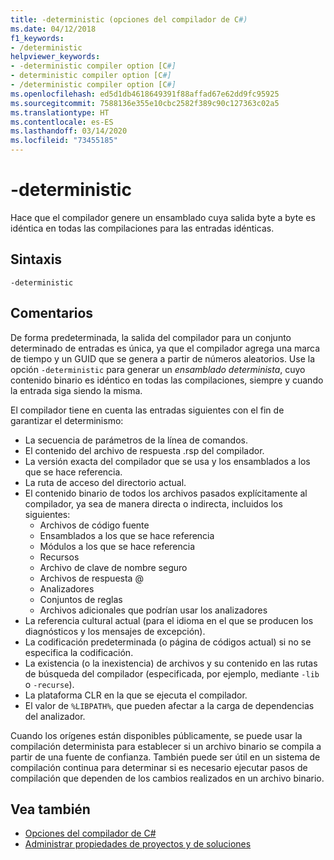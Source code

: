 ```yaml
---
title: -deterministic (opciones del compilador de C#)
ms.date: 04/12/2018
f1_keywords:
- /deterministic
helpviewer_keywords:
- -deterministic compiler option [C#]
- deterministic compiler option [C#]
- /deterministic compiler option [C#]
ms.openlocfilehash: ed5d1db4618649391f88affad67e62dd9fc95925
ms.sourcegitcommit: 7588136e355e10cbc2582f389c90c127363c02a5
ms.translationtype: HT
ms.contentlocale: es-ES
ms.lasthandoff: 03/14/2020
ms.locfileid: "73455185"
---
```

# <a name="-deterministic"></a>-deterministic

Hace que el compilador genere un ensamblado cuya salida byte a byte es idéntica en todas las compilaciones para las entradas idénticas.

## <a name="syntax"></a>Sintaxis

```console
-deterministic
```

## <a name="remarks"></a>Comentarios

De forma predeterminada, la salida del compilador para un conjunto determinado de entradas es única, ya que el compilador agrega una marca de tiempo y un GUID que se genera a partir de números aleatorios. Use la opción `-deterministic` para generar un *ensamblado determinista*, cuyo contenido binario es idéntico en todas las compilaciones, siempre y cuando la entrada siga siendo la misma.

El compilador tiene en cuenta las entradas siguientes con el fin de garantizar el determinismo:

- La secuencia de parámetros de la línea de comandos.
- El contenido del archivo de respuesta .rsp del compilador.
- La versión exacta del compilador que se usa y los ensamblados a los que se hace referencia.
- La ruta de acceso del directorio actual.
- El contenido binario de todos los archivos pasados explícitamente al compilador, ya sea de manera directa o indirecta, incluidos los siguientes:
  - Archivos de código fuente
  - Ensamblados a los que se hace referencia
  - Módulos a los que se hace referencia
  - Recursos
  - Archivo de clave de nombre seguro
  - Archivos de respuesta @
  - Analizadores
  - Conjuntos de reglas
  - Archivos adicionales que podrían usar los analizadores
- La referencia cultural actual (para el idioma en el que se producen los diagnósticos y los mensajes de excepción).
- La codificación predeterminada (o página de códigos actual) si no se especifica la codificación.
- La existencia (o la inexistencia) de archivos y su contenido en las rutas de búsqueda del compilador (especificada, por ejemplo, mediante `-lib` o `-recurse`).
- La plataforma CLR en la que se ejecuta el compilador.
- El valor de `%LIBPATH%`, que pueden afectar a la carga de dependencias del analizador.

Cuando los orígenes están disponibles públicamente, se puede usar la compilación determinista para establecer si un archivo binario se compila a partir de una fuente de confianza. También puede ser útil en un sistema de compilación continua para determinar si es necesario ejecutar pasos de compilación que dependen de los cambios realizados en un archivo binario.

## <a name="see-also"></a>Vea también

- [Opciones del compilador de C#](./index.md)
- [Administrar propiedades de proyectos y de soluciones](/visualstudio/ide/managing-project-and-solution-properties)
